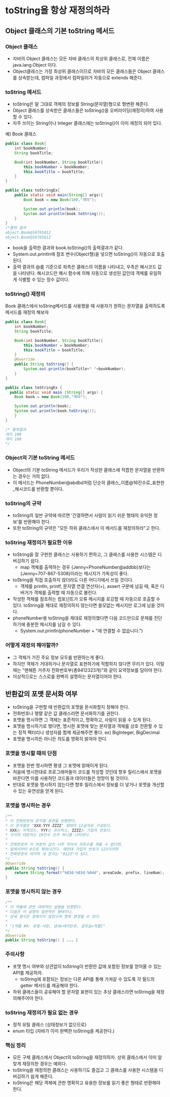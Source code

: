 # toString을 항상 재정의하라

## Object 클래스의 기본 toString 메서드
### Object 클래스
- 자바의 Object 클래스는 모든 자바 클래스의 최상위 클래스로, 전체 이름은 java.lang.Object 이다.
- Object클래스는 가장 최상위 클래스이므로 자바의 모든 클래스들은 Object 클래스를 상속받는데, 컴파일 과정에서 컴파일러가 자동으로 extends 해준다.

### toString 메서드
- toString은 말 그대로 객체의 정보를 String(문자열)형으로 형변환 해준다.
- Object 클래스를 상속받은 클래스들은 toString()을 오버라이딩(재정의)하여 사용할 수 있다.
- 자주 쓰이는 String이나 Integer 클래스에는 toString()이 이미 재정의 되어 있다.

예) Book 클래스
```java
public class Book{
    int bookNumber;
    String bookTitle;

    Book(int bookNumber, String bookTitle){
        this.bookNumber = bookNumber;
        this.bookTitle = bookTitle;
    }
}
```
```java
public class toStringEx{
    public static void main(String[] args){
        Book book = new Book(100,"개미");

        System.out.println(book);
        System.out.println(book.toString());
    }
}
/*출력 결과
object.Book@16f65612
object.Book@16f65612
```
- book을 출력한 결과와 book.toString()의 출력결과가 같다.
- System.out.println에 참조 변수(Object형)을 넣으면 toString()이 자동으로 호출된다.
- 출력 결과의 @를 기준으로 좌측은 클래스의 이름을 나타내고, 우측은 해시코드 값을 나타낸다. 해시코드란 해시 함수에 의해 자동으로 생성된 값인데 객체를 유일하게 식별할 수 있는 정수 값이다.

### toString() 재정의
Book 클래스에서 toString메서드를 사용했을 때 사용자가 원하는 문자열을 출력하도록 메서드를 재정의 해보자
```java
public class Book{
    int bookNumber;
    String bookTitle;

    Book(int bookNumber, String bookTitle){
        this.bookNumber = bookNumber;
        this.bookTitle = bookTitle;
    }
    @Override
    public String toString() {
        System.out.println(bookTitle+" "+bookNumber);
    }    
}
```
```java
public class toStringEx {
  public static void main (String[] args) {
    Book book = new Book(100,"개미");

    System.out.println(book);
    System.out.println(book.toString());
    }
}

/* 출력결과
개미 100
개미 100
*/
```

### Object의 기본 toString 메서드
- Object의 기본 toString 메서드가 우리가 작성한 클래스에 적합한 문자열을 반환하는 경우는 거의 없다.
- 이 메서드는 PhoneNumber@abdbd처럼 단순히 클래스_이름@16진수로_표현한_해시코드를 반환할 뿐이다.

### toString의 규약
- toString의 일반 규약에 따르면 '간결하면서 사람이 읽기 쉬운 형태의 유익한 정보'를 반환해야 한다.
- 또한 toString의 규약은 "모든 하위 클래스에서 이 메서드를 재정의하라"고 한다.

### toString 재정의가 필요한 이유
- toString을 잘 구현한 클래스는 사용하기 편하고, 그 클래스를 사용한 시스템은 디버깅하기 쉽다.
    - map 객체를 출력하는 경우 {Jenny=PhoneNumber@addbb}보다는 {Jenny=707-867-5308}이라는 메시지가 가독성이 좋다.
- toString을 직접 호출하지 않더라도 다른 어디가에서 쓰일 것이다.
    - 객체를 println, printf, 문자열 연결 연산자(+), assert 구문에 넘길 때, 혹은 디버거가 객체를 출력할 때 자동으로 불린다.
- 작성한 객체를 참조하는 컴포넌트가 오류 메시지를 로깅할 때 자동으로 호출할 수 있다. toString을 제대로 재정의하지 않는다면 쓸모없는 메시지만 로그에 남을 것이다.
- phoneNumber용 toString을 제대로 재정의했다면 다음 코드만으로 문제를 진단하기에 충분한 메시지를 남길 수 있다.
    - System.out.println(phoneNumber + "에 연결할 수 없습니다.")

### 어떻게 재정의 해야할까?
- 그 객체가 가진 주요 정보 모두를 반환하는게 좋다.
- 하지만 객체가 거대하거나 문자열로 표현하기에 적합하지 않다면 무리가 있다. 이럴때는 "맨해튼 거주자 전화번호부(총9412323개)"와 같이 요약정보를 담아야 한다.
- 이상적으로는 스스로를 완벽히 설명하는 문자열이어야 한다.

## 반환값의 포맷 문서화 여부
- toString을 구현할 때 반환값의 포맷을 문서화할지 정해야 한다.
- 전화번호나 행렬 같은 값 클래스라면 문서화하기를 권한다.
- 포맷을 명시하면 그 객체는 표준적이고, 명확하고, 사람이 읽을 수 있게 된다.
- 포맷을 명시하기로 했다면, 명시한 포맷에 맞는 문자열과 객체를 상호 전환할 수 있는 정적 팩터리나 생성자를 함께 제공해주면 좋다. ex) BigInteger, BigDecimal
- 포맷을 명시하든 아니든 의도를 명확히 밝혀야 한다.

### 포맷을 명시할 때의 단점
- 포맷을 한번 명시하면 평생 그 포맷에 얽매이게 된다.
- 처음에 명시한대로 프로그래머들이 코드를 작성할 것인데 향후 릴리스에서 포맷을 바꾼다면 이를 사용하던 코드들과 데이터들은 엉망이 될 것이다.
- 반대로 포맷을 명시하지 않는다면 향후 릴리스에서 정보를 더 넣거나 포맷을 개선할 수 있는 유연성을 얻게 된다.


### 포맷을 명시하는 경우
```java
/**
* 이 전화번호의 문자열 표현을 반환한다.
* 이 문자열은 "XXX-YYY-ZZZZ" 형태의 12글자로 구성된다.
* XXX는 지역코드, YYY는 프리픽스, ZZZZ는 가입자 번호다.
* 각각의 대문자는 10진수 숫자 하나를 나타낸다.
* 
* 전화번호의 각 부분의 값이 너무 작아서 자릿수를 채울 수 없다면,
* 앞에서부터 0으로 채워나간다. 예컨데 가입자 번호가 123이라면
* 전화번호의 마지막 네 문자는 "0123"이 된다.
*/
@Override 
public String toString() {
    return String.format("%03d-%03d-%04d", areaCode, prefix, lineNum);
}
```

### 포맷을 명시하지 않는 경우
```java
/**
* 이 약물에 관한 대략적인 설명을 반환한다.
* 다음은 이 설명의 일반적인 형태이나,
* 상세 형식은 정해지지 않았으며 향후 변경될 수 있다.
* 
* "[약물 #9: 유형-사랑, 냄새=테러빈유, 겉모습=먹물]"
*/
@Override
public String toString() { ... }
```

### 주의사항
- 포맷 명시 여부와 상관없이 toString이 반환한 값에 포함된 정보를 얻어올 수 있는 API를 제공하자.
    - toString에 포함되는 정보는 다른 API를 통해 가져갈 수 있도록 각 필드의 getter 메서드를 제공해야 한다.
- 하위 클래스들이 공유해야 할 문자열 표현이 있는 추상 클래스라면 toString을 재정의해주어야 한다.

### toString 재정의가 필요 없는 경우
- 정적 유틸 클래스 (상태정보가 없으므로)
- enum 타입 (자바가 이미 완벽한 toString을 제공한다.)

### 핵심 정리
- 모든 구체 클래스에서 Object의 toString을 재정의하자. 상위 클래스에서 이미 알맞게 재정의한 경우는 예외다.
- toString을 재정의한 클래스는 사용하기도 즐겁고 그 클래스를 사용한 시스템을 디버깅하기 쉽게 해준다.
- toString은 해당 객체에 관한 명확하고 유용한 정보를 읽기 좋은 형태로 반환해야 한다.